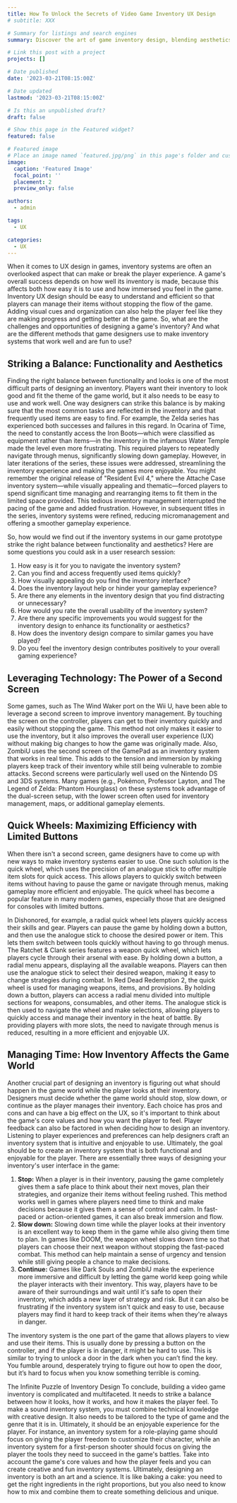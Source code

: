 ```yaml
---
title: How To Unlock the Secrets of Video Game Inventory UX Design
# subtitle: XXX

# Summary for listings and search engines
summary: Discover the art of game inventory design, blending aesthetics & functionality to enhance UX in iconic games like Zelda and Dark Souls. Find out how game UX designers balance the need for an inventory system that looks good with the need for players to be able to manage their items easily.

# Link this post with a project
projects: []

# Date published
date: '2023-03-21T08:15:00Z'

# Date updated
lastmod: '2023-03-21T08:15:00Z'

# Is this an unpublished draft?
draft: false

# Show this page in the Featured widget?
featured: false

# Featured image
# Place an image named `featured.jpg/png` in this page's folder and customize its options here.
image:
  caption: 'Featured Image'
  focal_point: ''
  placement: 2
  preview_only: false

authors:
  - admin

tags:
  - UX

categories:
  - UX
---
```

When it comes to UX design in games, inventory systems are often an overlooked aspect that can make or break the player experience. A game's overall success depends on how well its inventory is made, because this affects both how easy it is to use and how immersed you feel in the game. Inventory UX design should be easy to understand and efficient so that players can manage their items without stopping the flow of the game. Adding visual cues and organization can also help the player feel like they are making progress and getting better at the game. So, what are the challenges and opportunities of designing a game's inventory? And what are the different methods that game designers use to make inventory systems that work well and are fun to use?

## Striking a Balance: Functionality and Aesthetics

Finding the right balance between functionality and looks is one of the most difficult parts of designing an inventory. Players want their inventory to look good and fit the theme of the game world, but it also needs to be easy to use and work well. One way designers can strike this balance is by making sure that the most common tasks are reflected in the inventory and that frequently used items are easy to find. For example, the Zelda series has experienced both successes and failures in this regard. In Ocarina of Time, the need to constantly access the Iron Boots—which were classified as equipment rather than items—in the inventory in the infamous Water Temple made the level even more frustrating. This required players to repeatedly navigate through menus, significantly slowing down gameplay. However, in later iterations of the series, these issues were addressed, streamlining the inventory experience and making the games more enjoyable. You might remember the original release of "Resident Evil 4," where the Attache Case inventory system—while visually appealing and thematic—forced players to spend significant time managing and rearranging items to fit them in the limited space provided. This tedious inventory management interrupted the pacing of the game and added frustration. However, in subsequent titles in the series, inventory systems were refined, reducing micromanagement and offering a smoother gameplay experience.

So, how would we find out if the inventory systems in our game prototype strike the right balance between functionality and aesthetics? Here are some questions you could ask in a user research session:

1. How easy is it for you to navigate the inventory system?
2. Can you find and access frequently used items quickly?
3. How visually appealing do you find the inventory interface?
4. Does the inventory layout help or hinder your gameplay experience?
5. Are there any elements in the inventory design that you find distracting or unnecessary?
6. How would you rate the overall usability of the inventory system?
7. Are there any specific improvements you would suggest for the inventory design to enhance its functionality or aesthetics?
8. How does the inventory design compare to similar games you have played?
9. Do you feel the inventory design contributes positively to your overall gaming experience?

## Leveraging Technology: The Power of a Second Screen
Some games, such as The Wind Waker port on the Wii U, have been able to leverage a second screen to improve inventory management. By touching the screen on the controller, players can get to their inventory quickly and easily without stopping the game. This method not only makes it easier to use the inventory, but it also improves the overall user experience (UX) without making big changes to how the game was originally made. Also, ZombiU uses the second screen of the GamePad as an inventory system that works in real time. This adds to the tension and immersion by making players keep track of their inventory while still being vulnerable to zombie attacks. Second screens were particularly well used on the Nintendo DS and 3DS systems. Many games (e.g., Pokémon, Professor Layton, and The Legend of Zelda: Phantom Hourglass) on these systems took advantage of the dual-screen setup, with the lower screen often used for inventory management, maps, or additional gameplay elements.

## Quick Wheels: Maximizing Efficiency with Limited Buttons
When there isn't a second screen, game designers have to come up with new ways to make inventory systems easier to use. One such solution is the quick wheel, which uses the precision of an analogue stick to offer multiple item slots for quick access. This allows players to quickly switch between items without having to pause the game or navigate through menus, making gameplay more efficient and enjoyable. The quick wheel has become a popular feature in many modern games, especially those that are designed for consoles with limited buttons.

In Dishonored, for example, a radial quick wheel lets players quickly access their skills and gear. Players can pause the game by holding down a button, and then use the analogue stick to choose the desired power or item. This lets them switch between tools quickly without having to go through menus. The Ratchet & Clank series features a weapon quick wheel, which lets players cycle through their arsenal with ease. By holding down a button, a radial menu appears, displaying all the available weapons. Players can then use the analogue stick to select their desired weapon, making it easy to change strategies during combat. In Red Dead Redemption 2, the quick wheel is used for managing weapons, items, and provisions. By holding down a button, players can access a radial menu divided into multiple sections for weapons, consumables, and other items. The analogue stick is then used to navigate the wheel and make selections, allowing players to quickly access and manage their inventory in the heat of battle. By providing players with more slots, the need to navigate through menus is reduced, resulting in a more efficient and enjoyable UX.

## Managing Time: How Inventory Affects the Game World
Another crucial part of designing an inventory is figuring out what should happen in the game world while the player looks at their inventory. Designers must decide whether the game world should stop, slow down, or continue as the player manages their inventory. Each choice has pros and cons and can have a big effect on the UX, so it's important to think about the game's core values and how you want the player to feel. Player feedback can also be factored in when deciding how to design an inventory. Listening to player experiences and preferences can help designers craft an inventory system that is intuitive and enjoyable to use. Ultimately, the goal should be to create an inventory system that is both functional and enjoyable for the player. There are essentially three ways of designing your inventory's user interface in the game:

1. **Stop:** When a player is in their inventory, pausing the game completely gives them a safe place to think about their next moves, plan their strategies, and organize their items without feeling rushed. This method works well in games where players need time to think and make decisions because it gives them a sense of control and calm. In fast-paced or action-oriented games, it can also break immersion and flow.
2. **Slow down:** Slowing down time while the player looks at their inventory is an excellent way to keep them in the game while also giving them time to plan. In games like DOOM, the weapon wheel slows down time so that players can choose their next weapon without stopping the fast-paced combat. This method can help maintain a sense of urgency and tension while still giving people a chance to make decisions.
3. **Continue:** Games like Dark Souls and ZombiU make the experience more immersive and difficult by letting the game world keep going while the player interacts with their inventory. This way, players have to be aware of their surroundings and wait until it's safe to open their inventory, which adds a new layer of strategy and risk. But it can also be frustrating if the inventory system isn't quick and easy to use, because players may find it hard to keep track of their items when they're always in danger.

The inventory system is the one part of the game that allows players to view and use their items. This is usually done by pressing a button on the controller, and if the player is in danger, it might be hard to use. This is similar to trying to unlock a door in the dark when you can’t find the key. You fumble around, desperately trying to figure out how to open the door, but it’s hard to focus when you know something terrible is coming.

The Infinite Puzzle of Inventory Design
To conclude, building a video game inventory is complicated and multifaceted. It needs to strike a balance between how it looks, how it works, and how it makes the player feel. To make a sound inventory system, you must combine technical knowledge with creative design. It also needs to be tailored to the type of game and the genre that it is in. Ultimately, it should be an enjoyable experience for the player. For instance, an inventory system for a role-playing game should focus on giving the player freedom to customize their character, while an inventory system for a first-person shooter should focus on giving the player the tools they need to succeed in the game's battles. Take into account the game's core values and how the player feels and you can create creative and fun inventory systems. Ultimately, designing an inventory is both an art and a science. It is like baking a cake: you need to get the right ingredients in the right proportions, but you also need to know how to mix and combine them to create something delicious and unique.
